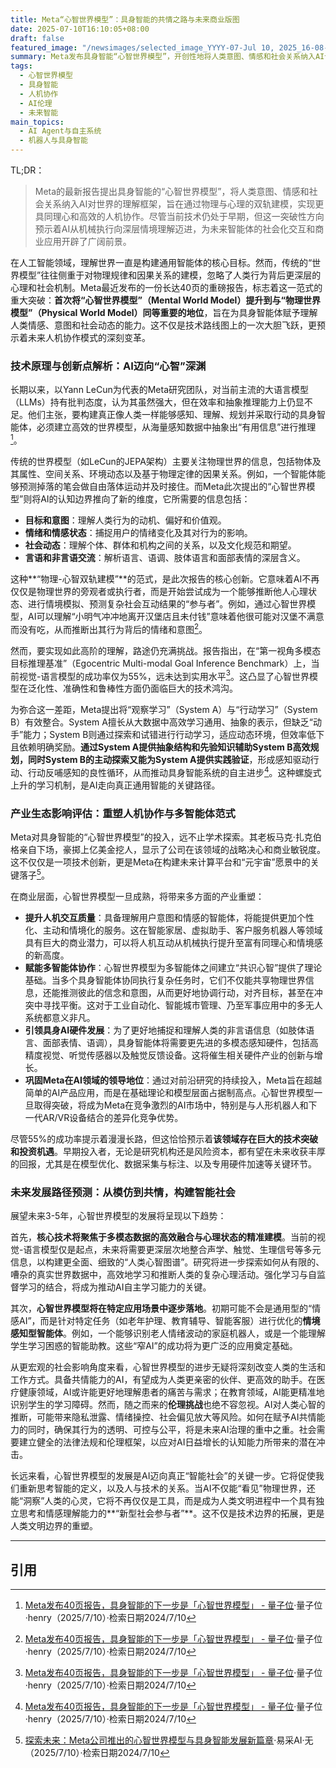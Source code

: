 ```yaml
---
title: Meta“心智世界模型”：具身智能的共情之路与未来商业版图
date: 2025-07-10T16:10:05+08:00
draft: false
featured_image: "/newsimages/selected_image_YYYY-07-Jul 10, 2025_16-08-13-176.jpg"
summary: Meta发布具身智能“心智世界模型”，开创性地将人类意图、情感和社会关系纳入AI认知框架，旨在通过物理与心理的双轨建模，实现更深层次的人机共情与协作。尽管面临技术挑战，这一前瞻性研究不仅将重塑人机交互和多智能体协作的产业范式，更将引发关于AI社会化、伦理治理以及未来人类智能体关系模式的深刻思辨。
tags: 
  - 心智世界模型
  - 具身智能
  - 人机协作
  - AI伦理
  - 未来智能
main_topics: 
  - AI Agent与自主系统
  - 机器人与具身智能
---
```


TL;DR：
>Meta的最新报告提出具身智能的“心智世界模型”，将人类意图、情感和社会关系纳入AI对世界的理解框架，旨在通过物理与心理的双轨建模，实现更具同理心和高效的人机协作。尽管当前技术仍处于早期，但这一突破性方向预示着AI从机械执行向深层情境理解迈进，为未来智能体的社会化交互和商业应用开辟了广阔前景。

在人工智能领域，理解世界一直是构建通用智能体的核心目标。然而，传统的“世界模型”往往侧重于对物理规律和因果关系的建模，忽略了人类行为背后更深层的心理和社会机制。Meta最近发布的一份长达40页的重磅报告，标志着这一范式的重大突破：**首次将“心智世界模型”（Mental World Model）提升到与“物理世界模型”（Physical World Model）同等重要的地位**，旨在为具身智能体赋予理解人类情感、意图和社会动态的能力。这不仅是技术路线图上的一次大胆飞跃，更预示着未来人机协作模式的深刻变革。

### 技术原理与创新点解析：AI迈向“心智”深渊

长期以来，以Yann LeCun为代表的Meta研究团队，对当前主流的大语言模型（LLMs）持有批判态度，认为其虽然强大，但在效率和抽象推理能力上仍显不足。他们主张，要构建真正像人类一样能够感知、理解、规划并采取行动的具身智能体，必须建立高效的世界模型，从海量感知数据中抽象出“有用信息”进行推理[^1]。

传统的世界模型（如LeCun的JEPA架构）主要关注物理世界的信息，包括物体及其属性、空间关系、环境动态以及基于物理定律的因果关系。例如，一个智能体能够预测掉落的笔会做自由落体运动并及时接住。而Meta此次提出的“心智世界模型”则将AI的认知边界推向了新的维度，它所需要的信息包括：

*   **目标和意图**：理解人类行为的动机、偏好和价值观。
*   **情绪和情感状态**：捕捉用户的情绪变化及其对行为的影响。
*   **社会动态**：理解个体、群体和机构之间的关系，以及文化规范和期望。
*   **言语和非言语交流**：解析语言、语调、肢体语言和面部表情的深层含义。

这种**“物理-心智双轨建模”**的范式，是此次报告的核心创新。它意味着AI不再仅仅是物理世界的旁观者或执行者，而是开始尝试成为一个能够推断他人心理状态、进行情境模拟、预测复杂社会互动结果的“参与者”。例如，通过心智世界模型，AI可以理解“小明气冲冲地离开汉堡店且未付钱”意味着他很可能对汉堡不满意而没有吃，从而推断出其行为背后的情绪和意图[^1]。

然而，要实现如此高阶的理解，路途仍充满挑战。报告指出，在“第一视角多模态目标推理基准”（Egocentric Multi-modal Goal Inference Benchmark）上，当前视觉-语言模型的成功率仅为55%，远未达到实用水平[^1]。这凸显了心智世界模型在泛化性、准确性和鲁棒性方面仍面临巨大的技术鸿沟。

为弥合这一差距，Meta提出将“观察学习”（System A）与“行动学习”（System B）有效整合。System A擅长从大数据中高效学习通用、抽象的表示，但缺乏“动手”能力；System B则通过探索和试错进行行动学习，适应动态环境，但效率低下且依赖明确奖励。**通过System A提供抽象结构和先验知识辅助System B高效规划，同时System B的主动探索又能为System A提供实践验证**，形成感知驱动行动、行动反哺感知的良性循环，从而推动具身智能系统的自主进步[^1]。这种螺旋式上升的学习机制，是AI走向真正通用智能的关键路径。

### 产业生态影响评估：重塑人机协作与多智能体范式

Meta对具身智能的“心智世界模型”的投入，远不止学术探索。其老板马克·扎克伯格亲自下场，豪掷上亿美金挖人，显示了公司在该领域的战略决心和商业敏锐度。这不仅仅是一项技术创新，更是Meta在构建未来计算平台和“元宇宙”愿景中的关键落子[^2]。

在商业层面，心智世界模型一旦成熟，将带来多方面的产业重塑：

*   **提升人机交互质量**：具备理解用户意图和情感的智能体，将能提供更加个性化、主动和情境化的服务。这在智能家居、虚拟助手、客户服务机器人等领域具有巨大的商业潜力，可以将人机互动从机械执行提升至富有同理心和情境感的新高度。
*   **赋能多智能体协作**：心智世界模型为多智能体之间建立“共识心智”提供了理论基础。当多个具身智能体协同执行复杂任务时，它们不仅能共享物理世界信息，还能推测彼此的信念和意图，从而更好地协调行动，对齐目标，甚至在冲突中寻找平衡。这对于工业自动化、智能城市管理、乃至军事应用中的多无人系统都意义非凡。
*   **引领具身AI硬件发展**：为了更好地捕捉和理解人类的非言语信息（如肢体语言、面部表情、语调），具身智能体将需要更先进的多模态感知硬件，包括高精度视觉、听觉传感器以及触觉反馈设备。这将催生相关硬件产业的创新与增长。
*   **巩固Meta在AI领域的领导地位**：通过对前沿研究的持续投入，Meta旨在超越简单的AI产品应用，而是在基础理论和模型层面占据制高点。心智世界模型一旦取得突破，将成为Meta在竞争激烈的AI市场中，特别是与人形机器人和下一代AR/VR设备结合的差异化竞争优势。

尽管55%的成功率提示着漫漫长路，但这恰恰预示着**该领域存在巨大的技术突破和投资机遇**。早期投入者，无论是研究机构还是风险资本，都有望在未来收获丰厚的回报，尤其是在模型优化、数据采集与标注、以及专用硬件加速等关键环节。

### 未来发展路径预测：从模仿到共情，构建智能社会

展望未来3-5年，心智世界模型的发展将呈现以下趋势：

首先，**核心技术将聚焦于多模态数据的高效融合与心理状态的精准建模**。当前的视觉-语言模型仅是起点，未来将需要更深层次地整合声学、触觉、生理信号等多元信息，以构建更全面、细致的“人类心智图谱”。研究将进一步探索如何从有限的、嘈杂的真实世界数据中，高效地学习和推断人类的复杂心理活动。强化学习与自监督学习的结合，将成为推动AI自主学习能力的关键。

其次，**心智世界模型将在特定应用场景中逐步落地**。初期可能不会是通用型的“情感AI”，而是针对特定任务（如老年护理、教育辅导、智能客服）进行优化的**情境感知型智能体**。例如，一个能够识别老人情绪波动的家庭机器人，或是一个能理解学生学习困惑的智能助教。这些“窄AI”的成功将为更广泛的应用奠定基础。

从更宏观的社会影响角度来看，心智世界模型的进步无疑将深刻改变人类的生活和工作方式。具备共情能力的AI，有望成为人类更亲密的伙伴、更高效的助手。在医疗健康领域，AI或许能更好地理解患者的痛苦与需求；在教育领域，AI能更精准地识别学生的学习障碍。然而，随之而来的**伦理挑战**也绝不容忽视。AI对人类心智的推断，可能带来隐私泄露、情绪操控、社会偏见放大等风险。如何在赋予AI共情能力的同时，确保其行为的透明、可控与公平，将是未来AI治理的重中之重。社会需要建立健全的法律法规和伦理框架，以应对AI日益增长的认知能力所带来的潜在冲击。

长远来看，心智世界模型的发展是AI迈向真正“智能社会”的关键一步。它将促使我们重新思考智能的定义，以及人与技术的关系。当AI不仅能“看见”物理世界，还能“洞察”人类的心灵，它将不再仅仅是工具，而是成为人类文明进程中一个具有独立思考和情感理解能力的**“新型社会参与者”**。这不仅是技术边界的拓展，更是人类文明边界的重塑。

---

## 引用

[^1]: [Meta发布40页报告，具身智能的下一步是「心智世界模型」 - 量子位](https://www.qbitai.com/2025/07/307336.html)·量子位·henry（2025/7/10）·检索日期2024/7/10
[^2]: [探索未来：Meta公司推出的心智世界模型与具身智能发展新篇章](https://www.yicaiai.com/news/article/686f6fec4ddd79013c002e3d)·易采AI·无（2025/7/10）·检索日期2024/7/10
[^3]: [刚刚，LeCun亲自出镜，Meta推出新世界模型！ - 知乎专栏](https://zhuanlan.zhihu.com/p/1916815483086279306)·知乎专栏·无（2025/7/10）·检索日期2024/7/10
[^4]: [伯克利&Meta面向具身智能的世界模型：让AI通过全身动作「看见」未来](https://finance.sina.com.cn/tech/roll/2025-07-01/doc-infcxwtn6756846.shtml)·新浪科技·无（2025/7/1）·检索日期2024/7/10
[^5]: [LeCun发布最新世界模型：首次实现16秒连贯场景预测 - 量子位](https://www.qbitai.com/2025/06/303323.html)·量子位·无（2025/6/3）·检索日期2024/7/10
